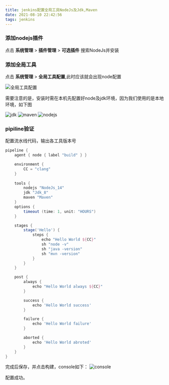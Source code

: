 ```yaml
---
title: jenkins配置全局工具NodeJs及Jdk,Maven
date: 2021-08-10 22:42:56
tags: jenkins
---
```


### 添加nodejs插件
点击 **系统管理** > **插件管理** > **可选插件** 搜索NodeJs并安装

### 添加全局工具

点击 **系统管理** > **全局工具配置**,此时应该就会出现node配置
<!--more-->
![全局工具配置](https://pic.imgdb.cn/item/611292f25132923bf802f35d.png)

需要注意的是，安装时需在本机先配置好node及jdk环境，因为我们使用的是本地环境，如下图

![jdk](https://z3.ax1x.com/2021/08/10/ft2smQ.png)
![maven](https://z3.ax1x.com/2021/08/10/ftWYGt.png)
![nodejs](https://z3.ax1x.com/2021/08/10/ft25XF.png)

### pipiline验证
配置流水线代码，输出各工具版本号

```groovy
pipeline {
    agent { node { label "build" } }

    environment {
        CC = "clang"
    }
    
    tools {
        nodejs "NodeJs_14"
        jdk "Jdk_8"
        maven "Maven"
    }
    options {
        timeout (time: 1, unit: "HOURS")
    }

    stages {
        stage('Hello') {
            steps {
                echo "Hello World ${CC}"
                sh "node -v"
                sh "java -version"
                sh "mvn -version"
            }
        }
    }

    post {
        always {
            echo "Hello World always ${CC}"
        }

        success {
            echo 'Hello World success'
        }

        failure {
            echo 'Hello World failure'
        }

        aborted {
            echo 'Hello World abroted'
        }
    }
}

```

完成后保存，并点击构建，console如下：
![console](https://z3.ax1x.com/2021/08/10/ftWfLF.png)

配置成功。

